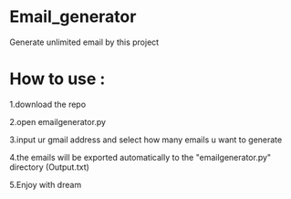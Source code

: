 # Email_generator
Generate unlimited email by this project 

#  How to use :

1.download the repo

2.open emailgenerator.py

3.input ur gmail address and select how many emails u want to generate

4.the emails will be exported automatically to the "emailgenerator.py" directory (Output.txt)

5.Enjoy with dream
